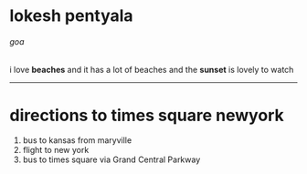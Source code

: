 # lokesh pentyala
###### goa 
i love **beaches** and it has a lot of beaches and the **sunset** is lovely to watch

************************************
# directions to times square newyork
1. bus to kansas from maryville
2. flight to new york
3. bus to times square via Grand Central Parkway



   

